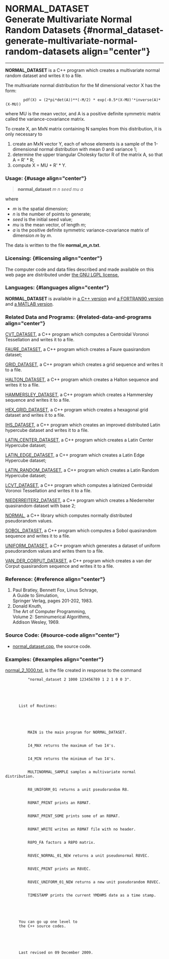 NORMAL\_DATASET\
Generate Multivariate Normal Random Datasets {#normal_dataset-generate-multivariate-normal-random-datasets align="center"}
============================================

------------------------------------------------------------------------

**NORMAL\_DATASET** is a C++ program which creates a multivariate normal
random dataset and writes it to a file.

The multivariate normal distribution for the M dimensional vector X has
the form:

            pdf(X) = (2*pi*det(A))**(-M/2) * exp(-0.5*(X-MU)'*inverse(A)*(X-MU))
          

where MU is the mean vector, and A is a positive definite symmetric
matrix called the variance-covariance matrix.

To create X, an MxN matrix containing N samples from this distribution,
it is only necessary to

1.  create an MxN vector Y, each of whose elements is a sample of the
    1-dimensional normal distribution with mean 0 and variance 1;
2.  determine the upper triangular Cholesky factor R of the matrix A, so
    that A = R' \* R;
3.  compute X = MU + R' \* Y.

### Usage: {#usage align="center"}

> **normal\_dataset** *m* *n* *seed* *mu* *a*

where

-   *m* is the spatial dimension;
-   *n* is the number of points to generate;
-   *seed* is the initial seed value;
-   *mu* is the mean vector, of length *m*;
-   *a* is the positive definite symmetric variance-covariance matrix of
    dimension *m* by *m*.

The data is written to the file **normal\_*m*\_*n*.txt**.

### Licensing: {#licensing align="center"}

The computer code and data files described and made available on this
web page are distributed under [the GNU LGPL
license.](../../txt/gnu_lgpl.txt)

### Languages: {#languages align="center"}

**NORMAL\_DATASET** is available in [a C++
version](../../master/normal_dataset/normal_dataset.md) and [a
FORTRAN90 version](../../f_src/normal_dataset/normal_dataset.md) and
[a MATLAB version](../../m_src/normal_dataset/normal_dataset.md).

### Related Data and Programs: {#related-data-and-programs align="center"}

[CVT\_DATASET](../../master/cvt_dataset/cvt_dataset.md), a C++
program which computes a Centroidal Voronoi Tessellation and writes it
to a file.

[FAURE\_DATASET](../../master/faure_dataset/faure_dataset.md), a C++
program which creates a Faure quasirandom dataset;

[GRID\_DATASET](../../master/grid_dataset/grid_dataset.md), a C++
program which creates a grid sequence and writes it to a file.

[HALTON\_DATASET](../../master/halton_dataset/halton_dataset.md), a
C++ program which creates a Halton sequence and writes it to a file.

[HAMMERSLEY\_DATASET](../../master/hammersley_dataset/hammersley_dataset.md),
a C++ program which creates a Hammersley sequence and writes it to a
file.

[HEX\_GRID\_DATASET](../../master/hex_grid_dataset/hex_grid_dataset.md),
a C++ program which creates a hexagonal grid dataset and writes it to a
file.

[IHS\_DATASET](../../master/ihs_dataset/ihs_dataset.md), a C++
program which creates an improved distributed Latin hypercube dataset
and writes it to a file.

[LATIN\_CENTER\_DATASET](../../master/latin_center_dataset/latin_center_dataset.md),
a C++ program which creates a Latin Center Hypercube dataset;

[LATIN\_EDGE\_DATASET](../../master/latin_edge_dataset/latin_edge_dataset.md),
a C++ program which creates a Latin Edge Hypercube dataset;

[LATIN\_RANDOM\_DATASET](../../master/latin_random_dataset/latin_random_dataset.md),
a C++ program which creates a Latin Random Hypercube dataset;

[LCVT\_DATASET](../../master/lcvt_dataset/lcvt_dataset.md), a C++
program which computes a latinized Centroidal Voronoi Tessellation and
writes it to a file.

[NIEDERREITER2\_DATASET](../../master/niederreiter2_dataset/niederreiter2_dataset.md),
a C++ program which creates a Niederreiter quasirandom dataset with base
2;

[NORMAL](../../master/normal/normal.md), a C++ library which computes
normally distributed pseudorandom values.

[SOBOL\_DATASET](../../master/sobol_dataset/sobol_dataset.md), a C++
program which computes a Sobol quasirandom sequence and writes it to a
file.

[UNIFORM\_DATASET](../../master/uniform_dataset/uniform_dataset.md),
a C++ program which generates a dataset of uniform pseudorandom values
and writes them to a file.

[VAN\_DER\_CORPUT\_DATASET](../../master/van_der_corput_dataset/van_der_corput_dataset.md),
a C++ program which creates a van der Corput quasirandom sequence and
writes it to a file.

### Reference: {#reference align="center"}

1.  Paul Bratley, Bennett Fox, Linus Schrage,\
    A Guide to Simulation,\
    Springer Verlag, pages 201-202, 1983.
2.  Donald Knuth,\
    The Art of Computer Programming,\
    Volume 2: Seminumerical Algorithms,\
    Addison Wesley, 1969.

### Source Code: {#source-code align="center"}

-   [normal\_dataset.cpp](normal_dataset.cpp), the source code.

### Examples: {#examples align="center"}

[normal\_2\_1000.txt](normal_2_1000.txt), is the file created in
response to the command

              "normal_dataset 2 1000 123456789 1 2 1 0 0 3".
            
          
        

        
          List of Routines:
        

        
          
            
              MAIN is the main program for NORMAL_DATASET.
            
            
              I4_MAX returns the maximum of two I4's.
            
            
              I4_MIN returns the minimum of two I4's.
            
            
              MULTINORMAL_SAMPLE samples a multivariate normal distribution.
            
            
              R8_UNIFORM_01 returns a unit pseudorandom R8.
            
            
              R8MAT_PRINT prints an R8MAT.
            
            
              R8MAT_PRINT_SOME prints some of an R8MAT.
            
            
              R8MAT_WRITE writes an R8MAT file with no header.
            
            
              R8PO_FA factors a R8PO matrix.
            
            
              R8VEC_NORMAL_01_NEW returns a unit pseudonormal R8VEC.
            
            
              R8VEC_PRINT prints an R8VEC.
            
            
              R8VEC_UNIFORM_01_NEW returns a new unit pseudorandom R8VEC.
            
            
              TIMESTAMP prints the current YMDHMS date as a time stamp.
            
          
        

        
          You can go up one level to 
          the C++ source codes.
        

        

        
          Last revised on 09 December 2009.
        

        

      

      


